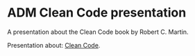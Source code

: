 # ADM Clean Code presentation
A presentation about the Clean Code book by Robert C. Martin.

Presentation about: <a href="http://natacha-beck.github.io/clean_code_presentation/#/" target="_blank">Clean Code</a>.
